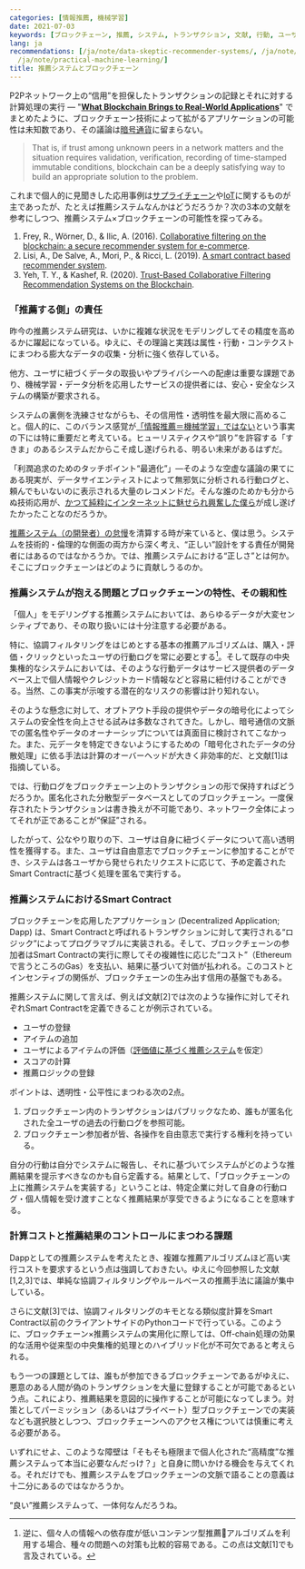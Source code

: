 ```yaml
---
categories: [情報推薦, 機械学習]
date: 2021-07-03
keywords: [ブロックチェーン, 推薦, システム, トランザクション, 文献, 行動, ユーザ, 実行, データ, 匿名]
lang: ja
recommendations: [/ja/note/data-skeptic-recommender-systems/, /ja/note/trends-in-real-world-recommender-systems-2017/,
  /ja/note/practical-machine-learning/]
title: 推薦システムとブロックチェーン
---
```


P2Pネットワーク上の“信用”を担保したトランザクションの記録とそれに対する計算処理の実行 &mdash; "**[What Blockchain Brings to Real-World Applications](/note/coursera-blockchain-specialization/)**" でまとめたように、ブロックチェーン技術によって拡がるアプリケーションの可能性は未知数であり、その議論は[暗号通貨](/note/cryptocurrency/)に留まらない。

> That is, if trust among unknown peers in a network matters and the situation requires validation, verification, recording of time-stamped immutable conditions, blockchain can be a deeply satisfying way to build an appropriate solution to the problem.

これまで個人的に見聞きした応用事例は[サプライチェーン](/note/coursera-supply-chain-management/)や[IoT](/note/iotswc-2019/)に関するものが主であったが、たとえば推薦システムなんかはどうだろうか？次の3本の文献を参考にしつつ、推薦システム×ブロックチェーンの可能性を探ってみる。

1. Frey, R., Wörner, D., & Ilic, A. (2016). [Collaborative filtering on the blockchain: a secure recommender system for e-commerce](https://aisel.aisnet.org/amcis2016/ISSec/Presentations/36/).
2. Lisi, A., De Salve, A., Mori, P., & Ricci, L. (2019). [A smart contract based recommender system](https://link.springer.com/chapter/10.1007/978-3-030-36027-6_3).
3. Yeh, T. Y., & Kashef, R. (2020). [Trust-Based Collaborative Filtering Recommendation Systems on the Blockchain](https://www.scirp.org/journal/paperinformation.aspx?paperid=103363).

### 「推薦する側」の責任

昨今の推薦システム研究は、いかに複雑な状況をモデリングしてその精度を高めるかに躍起になっている。ゆえに、その理論と実践は属性・行動・コンテクストにまつわる膨大なデータの収集・分析に強く依存している。

他方、ユーザに紐づくデータの取扱いやプライバシーへの配慮は重要な課題であり、機械学習・データ分析を応用したサービスの提供者には、安心・安全なシステムの構築が要求される。

システムの裏側を洗練させながらも、その信用性・透明性を最大限に高めること。個人的に、このバランス感覚が[「情報推薦＝機械学習」ではない](/ja/note/two-decades-of-amazon-recommender/)という事実の下には特に重要だと考えている。ヒューリスティクスや“誤り”を許容する「すきま」のあるシステムだからこそ成し遂げられる、明るい未来があるはずだ。

「利潤追求のためのタッチポイント“最適化”」&mdash;そのような空虚な議論の果てにある現実が、データサイエンティストによって無邪気に分析される行動ログと、頼んでもいないのに表示される大量のレコメンドだ。そんな誰のためかも分からぬ技術応用が、[かつて純粋にインターネットに魅せられ興奮した僕ら](/ja/note/20140713/)が成し遂げたかったことなのだろうか。

[推薦システム（の開発者）の怠慢](/ja/note/data-skeptic-recommender-systems/)を清算する時が来ていると、僕は思う。システムを技術的・倫理的な側面の両方から深く考え、“正しい”設計をする責任が開発者にはあるのではなかろうか。では、推薦システムにおける“正しさ”とは何か。そこにブロックチェーンはどのように貢献しうるのか。

### 推薦システムが抱える問題とブロックチェーンの特性、その親和性

「個人」をモデリングする推薦システムにおいては、あらゆるデータが大変センシティブであり、その取り扱いには十分注意する必要がある。

特に、協調フィルタリングをはじめとする基本の推薦アルゴリズムは、購入・評価・クリックといったユーザの行動ログを常に必要とする[^1]。そして既存の中央集権的なシステムにおいては、そのような行動データはサービス提供者のデータベース上で個人情報やクレジットカード情報などと容易に紐付けることができる。当然、この事実が示唆する潜在的なリスクの影響は計り知れない。

そのような懸念に対して、オプトアウト手段の提供やデータの暗号化によってシステムの安全性を向上させる試みは多数なされてきた。しかし、暗号通信の文脈での匿名性やデータのオーナーシップについては真面目に検討されてこなかった。また、元データを特定できないようにするための「暗号化されたデータの分散処理」に依る手法は計算のオーバーヘッドが大きく非効率的だ、と文献[1]は指摘している。

では、行動ログをブロックチェーン上のトランザクションの形で保持すればどうだろうか。匿名化された分散型データベースとしてのブロックチェーン。一度保存されたトランザクションは書き換えが不可能であり、ネットワーク全体によってそれが正であることが“保証”される。

したがって、公なやり取りの下、ユーザは自身に紐づくデータについて高い透明性を獲得する。また、ユーザは自由意志でブロックチェーンに参加することができ、システムは各ユーザから発せられたリクエストに応じて、予め定義されたSmart Contractに基づく処理を匿名で実行する。

### 推薦システムにおけるSmart Contract 

ブロックチェーンを応用したアプリケーション (Decentralized Application; Dapp) は、Smart Contractと呼ばれるトランザクションに対して実行される“ロジック”によってプログラマブルに実装される。そして、ブロックチェーンの参加者はSmart Contractの実行に際してその複雑性に応じた“コスト”（Ethereumで言うところのGas）を支払い、結果に基づいて対価が払われる。このコストとインセンティブの関係が、ブロックチェーンの生み出す信用の基盤でもある。

推薦システムに関して言えば、例えば文献[2]では次のような操作に対してそれぞれSmart Contractを定義できることが例示されている。

- ユーザの登録
- アイテムの追加
- ユーザによるアイテムの評価（[評価値に基づく推薦システム](http://localhost:3000/ja/note/coursera-recommender-systems/)を仮定）
- スコアの計算
- 推薦ロジックの登録

ポイントは、透明性・公平性にまつわる次の2点。

1. ブロックチェーン内のトランザクションはパブリックなため、誰もが匿名化された全ユーザの過去の行動ログを参照可能。
2. ブロックチェーン参加者が皆、各操作を自由意志で実行する権利を持っている。

自分の行動は自分でシステムに報告し、それに基づいてシステムがどのような推薦結果を提示すべきなのかも自ら定義する。結果として、「ブロックチェーンの上に推薦システムを実装する」ということは、特定企業に対して自身の行動ログ・個人情報を受け渡すことなく推薦結果が享受できるようになることを意味する。

### 計算コストと推薦結果のコントロールにまつわる課題

Dappとしての推薦システムを考えたとき、複雑な推薦アルゴリズムほど高い実行コストを要求するという点は強調しておきたい。ゆえに今回参照した文献[1,2,3]では、単純な協調フィルタリングやルールベースの推薦手法に議論が集中している。

さらに文献[3]では、協調フィルタリングのキモとなる類似度計算をSmart Contract以前のクライアントサイドのPythonコードで行っている。このように、ブロックチェーン×推薦システムの実用化に際しては、Off-chain処理の効果的な活用や従来型の中央集権的処理とのハイブリッド化が不可欠であると考えられる。

もう一つの課題としては、誰もが参加できるブロックチェーンであるがゆえに、悪意のある人間が偽のトランザクションを大量に登録することが可能であるという点。これにより、推薦結果を意図的に操作することが可能になってしまう。対策としてパーミッション（あるいはプライベート）型ブロックチェーンでの実装なども選択肢としつつ、ブロックチェーンへのアクセス権については慎重に考える必要がある。

いずれにせよ、このような障壁は「そもそも極限まで個人化された“高精度”な推薦システムって本当に必要なんだっけ？」と自身に問いかける機会を与えてくれる。それだけでも、推薦システムをブロックチェーンの文脈で語ることの意義は十二分にあるのではなかろうか。

“良い”推薦システムって、一体何なんだろうね。

[^1]: 逆に、個々人の情報への依存度が低いコンテンツ型推薦アルゴリズムを利用する場合、種々の問題への対策も比較的容易である。この点は文献[1]でも言及されている。